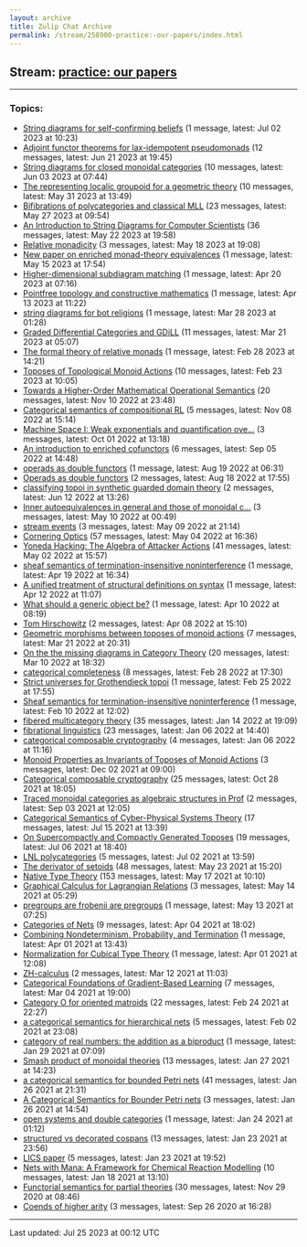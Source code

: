 ```yaml
---
layout: archive
title: Zulip Chat Archive
permalink: /stream/258900-practice:-our-papers/index.html
---
```


## Stream: [practice: our papers](https://mattecapu.github.io/ct-zulip-archive/stream/258900-practice:-our-papers/index.html)
---

### Topics:

* [String diagrams for self-confirming beliefs](topic/topic_String.20diagrams.20for.20self-confirming.20beliefs.html) (1 message, latest: Jul 02 2023 at 10:23)
* [Adjoint functor theorems for lax-idempotent pseudomonads](topic/topic_Adjoint.20functor.20theorems.20for.20lax-idempotent.20pseudomonads.html) (12 messages, latest: Jun 21 2023 at 19:45)
* [String diagrams for closed monoidal categories](topic/topic_String.20diagrams.20for.20closed.20monoidal.20categories.html) (10 messages, latest: Jun 03 2023 at 07:44)
* [The representing localic groupoid for a geometric theory](topic/topic_The.20representing.20localic.20groupoid.20for.20a.20geometric.20theory.html) (10 messages, latest: May 31 2023 at 13:49)
* [Bifibrations of polycategories and classical MLL](topic/topic_Bifibrations.20of.20polycategories.20and.20classical.20MLL.html) (23 messages, latest: May 27 2023 at 09:54)
* [An Introduction to String Diagrams for Computer Scientists](topic/topic_An.20Introduction.20to.20String.20Diagrams.20for.20Computer.20Scientists.html) (36 messages, latest: May 22 2023 at 19:58)
* [Relative monadicity](topic/topic_Relative.20monadicity.html) (3 messages, latest: May 18 2023 at 19:08)
* [New paper on enriched monad-theory equivalences](topic/topic_New.20paper.20on.20enriched.20monad-theory.20equivalences.html) (1 message, latest: May 15 2023 at 17:54)
* [Higher-dimensional subdiagram matching](topic/topic_Higher-dimensional.20subdiagram.20matching.html) (1 message, latest: Apr 20 2023 at 07:16)
* [Pointfree topology and constructive mathematics](topic/topic_Pointfree.20topology.20and.20constructive.20mathematics.html) (1 message, latest: Apr 13 2023 at 11:22)
* [string diagrams for bot religions](topic/topic_string.20diagrams.20for.20bot.20religions.html) (1 message, latest: Mar 28 2023 at 01:28)
* [Graded Differential Categories and GDiLL](topic/topic_Graded.20Differential.20Categories.20and.20GDiLL.html) (11 messages, latest: Mar 21 2023 at 05:07)
* [The formal theory of relative monads](topic/topic_The.20formal.20theory.20of.20relative.20monads.html) (1 message, latest: Feb 28 2023 at 14:21)
* [Toposes of Topological Monoid Actions](topic/topic_Toposes.20of.20Topological.20Monoid.20Actions.html) (10 messages, latest: Feb 23 2023 at 10:05)
* [Towards a Higher-Order Mathematical Operational Semantics](topic/topic_Towards.20a.20Higher-Order.20Mathematical.20Operational.20Semantics.html) (20 messages, latest: Nov 10 2022 at 23:48)
* [Categorical semantics of compositional RL](topic/topic_Categorical.20semantics.20of.20compositional.20RL.html) (5 messages, latest: Nov 08 2022 at 15:14)
* [Machine Space I: Weak exponentials and quantification ove...](topic/topic_Machine.20Space.20I.3A.20Weak.20exponentials.20and.20quantification.20ove.2E.2E.2E.html) (3 messages, latest: Oct 01 2022 at 13:18)
* [An introduction to enriched cofunctors](topic/topic_An.20introduction.20to.20enriched.20cofunctors.html) (6 messages, latest: Sep 05 2022 at 14:48)
* [operads as double functors](topic/topic_operads.20as.20double.20functors.html) (1 message, latest: Aug 19 2022 at 06:31)
* [Operads as double functors](topic/topic_Operads.20as.20double.20functors.html) (2 messages, latest: Aug 18 2022 at 17:55)
* [classifying topoi in synthetic guarded domain theory](topic/topic_classifying.20topoi.20in.20synthetic.20guarded.20domain.20theory.html) (2 messages, latest: Jun 12 2022 at 13:26)
* [Inner autoequivalences in general and those of monoidal c...](topic/topic_Inner.20autoequivalences.20in.20general.20and.20those.20of.20monoidal.20c.2E.2E.2E.html) (3 messages, latest: May 10 2022 at 00:49)
* [stream events](topic/topic_stream.20events.html) (3 messages, latest: May 09 2022 at 21:14)
* [Cornering Optics](topic/topic_Cornering.20Optics.html) (57 messages, latest: May 04 2022 at 16:36)
* [Yoneda Hacking: The Algebra of Attacker Actions](topic/topic_Yoneda.20Hacking.3A.20The.20Algebra.20of.20Attacker.20Actions.html) (41 messages, latest: May 02 2022 at 15:57)
* [sheaf semantics of termination-insensitive noninterference](topic/topic_sheaf.20semantics.20of.20termination-insensitive.20noninterference.html) (1 message, latest: Apr 19 2022 at 16:34)
* [A unified treatment of structural definitions on syntax](topic/topic_A.20unified.20treatment.20of.20structural.20definitions.20on.20syntax.html) (1 message, latest: Apr 12 2022 at 11:07)
* [What should a generic object be?](topic/topic_What.20should.20a.20generic.20object.20be.3F.html) (1 message, latest: Apr 10 2022 at 08:19)
* [Tom Hirschowitz](topic/topic_Tom.20Hirschowitz.html) (2 messages, latest: Apr 08 2022 at 15:10)
* [Geometric morphisms between toposes of monoid actions](topic/topic_Geometric.20morphisms.20between.20toposes.20of.20monoid.20actions.html) (7 messages, latest: Mar 21 2022 at 20:31)
* [On the the missing diagrams in Category Theory](topic/topic_On.20the.20the.20missing.20diagrams.20in.20Category.20Theory.html) (20 messages, latest: Mar 10 2022 at 18:32)
* [categorical completeness](topic/topic_categorical.20completeness.html) (8 messages, latest: Feb 28 2022 at 17:30)
* [Strict universes for Grothendieck topoi](topic/topic_Strict.20universes.20for.20Grothendieck.20topoi.html) (1 message, latest: Feb 25 2022 at 17:55)
* [Sheaf semantics for termination-insensitive noninterference](topic/topic_Sheaf.20semantics.20for.20termination-insensitive.20noninterference.html) (1 message, latest: Feb 10 2022 at 12:02)
* [fibered multicategory theory](topic/topic_fibered.20multicategory.20theory.html) (35 messages, latest: Jan 14 2022 at 19:09)
* [fibrational linguistics](topic/topic_fibrational.20linguistics.html) (23 messages, latest: Jan 06 2022 at 14:40)
* [categorical composable cryptography](topic/topic_categorical.20composable.20cryptography.html) (4 messages, latest: Jan 06 2022 at 11:16)
* [Monoid Properties as Invariants of Toposes of Monoid Actions](topic/topic_Monoid.20Properties.20as.20Invariants.20of.20Toposes.20of.20Monoid.20Actions.html) (3 messages, latest: Dec 02 2021 at 09:00)
* [Categorical composable cryptography](topic/topic_Categorical.20composable.20cryptography.html) (25 messages, latest: Oct 28 2021 at 18:05)
* [Traced monoidal categories as algebraic structures in Prof](topic/topic_Traced.20monoidal.20categories.20as.20algebraic.20structures.20in.20Prof.html) (2 messages, latest: Sep 03 2021 at 12:05)
* [Categorical Semantics of Cyber-Physical Systems Theory](topic/topic_Categorical.20Semantics.20of.20Cyber-Physical.20Systems.20Theory.html) (17 messages, latest: Jul 15 2021 at 13:39)
* [On Supercompactly and Compactly Generated Toposes](topic/topic_On.20Supercompactly.20and.20Compactly.20Generated.20Toposes.html) (19 messages, latest: Jul 06 2021 at 18:40)
* [LNL polycategories](topic/topic_LNL.20polycategories.html) (5 messages, latest: Jul 02 2021 at 13:59)
* [The derivator of setoids](topic/topic_The.20derivator.20of.20setoids.html) (48 messages, latest: May 23 2021 at 15:20)
* [Native Type Theory](topic/topic_Native.20Type.20Theory.html) (153 messages, latest: May 17 2021 at 10:10)
* [Graphical Calculus for Lagrangian Relations](topic/topic_Graphical.20Calculus.20for.20Lagrangian.20Relations.html) (3 messages, latest: May 14 2021 at 05:29)
* [pregroups are frobenii are pregroups](topic/topic_pregroups.20are.20frobenii.20are.20pregroups.html) (1 message, latest: May 13 2021 at 07:25)
* [Categories of Nets](topic/topic_Categories.20of.20Nets.html) (9 messages, latest: Apr 04 2021 at 18:02)
* [Combining Nondeterminism, Probability, and Termination](topic/topic_Combining.20Nondeterminism.2C.20Probability.2C.20and.20Termination.html) (1 message, latest: Apr 01 2021 at 13:43)
* [Normalization for Cubical Type Theory](topic/topic_Normalization.20for.20Cubical.20Type.20Theory.html) (1 message, latest: Apr 01 2021 at 12:08)
* [ZH-calculus](topic/topic_ZH-calculus.html) (2 messages, latest: Mar 12 2021 at 11:03)
* [Categorical Foundations of Gradient-Based Learning](topic/topic_Categorical.20Foundations.20of.20Gradient-Based.20Learning.html) (7 messages, latest: Mar 04 2021 at 19:00)
* [Category O for oriented matroids](topic/topic_Category.20O.20for.20oriented.20matroids.html) (22 messages, latest: Feb 24 2021 at 22:27)
* [a categorical semantics for hierarchical nets](topic/topic_a.20categorical.20semantics.20for.20hierarchical.20nets.html) (5 messages, latest: Feb 02 2021 at 23:08)
* [category of real numbers: the addition as a biproduct](topic/topic_category.20of.20real.20numbers.3A.20the.20addition.20as.20a.20biproduct.html) (1 message, latest: Jan 29 2021 at 07:09)
* [Smash product of monoidal theories](topic/topic_Smash.20product.20of.20monoidal.20theories.html) (13 messages, latest: Jan 27 2021 at 14:23)
* [a categorical semantics for bounded Petri nets](topic/topic_a.20categorical.20semantics.20for.20bounded.20Petri.20nets.html) (41 messages, latest: Jan 26 2021 at 21:31)
* [A Categorical Semantics for Bounder Petri nets](topic/topic_A.20Categorical.20Semantics.20for.20Bounder.20Petri.20nets.html) (3 messages, latest: Jan 26 2021 at 14:54)
* [open systems and double categories](topic/topic_open.20systems.20and.20double.20categories.html) (1 message, latest: Jan 24 2021 at 01:12)
* [structured vs decorated cospans](topic/topic_structured.20vs.20decorated.20cospans.html) (13 messages, latest: Jan 23 2021 at 23:56)
* [LICS paper](topic/topic_LICS.20paper.html) (5 messages, latest: Jan 23 2021 at 19:52)
* [Nets with Mana: A Framework for Chemical Reaction Modelling](topic/topic_Nets.20with.20Mana.3A.20A.20Framework.20for.20Chemical.20Reaction.20Modelling.html) (10 messages, latest: Jan 18 2021 at 13:10)
* [Functorial semantics for partial theories](topic/topic_Functorial.20semantics.20for.20partial.20theories.html) (30 messages, latest: Nov 29 2020 at 08:46)
* [Coends of higher arity](topic/topic_Coends.20of.20higher.20arity.html) (3 messages, latest: Sep 26 2020 at 16:28)

<hr><p>Last updated: Jul 25 2023 at 00:12 UTC</p>